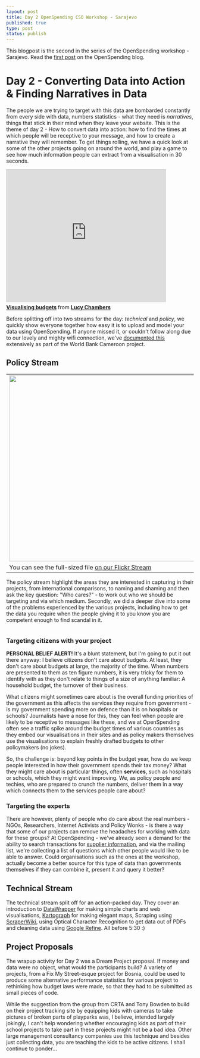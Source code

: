```yaml
---
layout: post
title: Day 2 OpenSpending CSO Workshop - Sarajevo
published: true
type: post
status: publish
---
```


This blogpost is the second in the series of the OpenSpending workshop - Sarajevo. Read the [first post](http://openspending.org/blog/2012/11/26/Sarajevo-Workshop-Writeup.html) on the OpenSpending blog.

# Day 2 - Converting Data into Action & Finding Narratives in Data

The people we are trying to target with this data are bombarded constantly from every side with data, numbers statistics - what they need is *narratives*, things that stick in their mind when they leave your website. This is the theme of day 2 - How to convert data into action: how to find the times at which people will be receptive to your message, and how to create a narrative they will remember. To get things rolling, we have a quick look at some of the other projects going on around the world, and play a game to see how much information people can extract from a visualisation in 30 seconds.

<iframe src="http://www.slideshare.net/slideshow/embed_code/15349310" width="427" height="356" frameborder="0" marginwidth="0" marginheight="0" scrolling="no" style="border:1px solid #CCC;border-width:1px 1px 0;margin-bottom:5px" allowfullscreen webkitallowfullscreen mozallowfullscreen> </iframe> <div style="margin-bottom:5px"> <strong> <a href="http://www.slideshare.net/lucyfedia/visualising-budgets" title="Visualising budgets" target="_blank">Visualising budgets</a> </strong> from <strong><a href="http://www.slideshare.net/lucyfedia" target="_blank">Lucy Chambers</a></strong> </div>

Before splitting off into two streams for the day: *technical* and *policy*, we quickly show everyone together how easy it is to upload and model your data using OpenSpending. If anyone missed it, or couldn't follow along due to our lovely and mighty wifi connection, we've [documented this](http://cameroon.openspending.org/en/contribute.html) extensively as part of the World Bank Cameroon project.

## Policy Stream
<table>
<tr><td><img alt="" src="http://farm9.staticflickr.com/8201/8219599019_4471d497a9_c.jpg" title="Data into action - Mindmap" class="alignnone" width="500" height="500" /></td></tr>
<tr><td class="caption">You can see the full-sized file <a href="http://www.flickr.com/photos/okfn/8219599019/sizes/c/in/photostream/">on our Flickr Stream</a></td></tr>
</table>

The policy stream highlight the areas they are interested in capturing in their projects, from international comparisons, to naming and shaming and then ask the key question: "Who cares?" - to work out who we should be targeting and via which medium. Secondly, we did a deeper dive into some of the problems experienced by the various projects, including how to get the data you require when the people giving it to you know you are competent enough to find scandal in it.

<img alt="" src="http://farm9.staticflickr.com/8201/8219558127_da6049c827_m.jpg" title="Slide from Tony Bowden's Talk" class="pull-right" style="margin-left: 1em;" />

### Targeting citizens with your project

**PERSONAL BELIEF ALERT!** It's a blunt statement, but I'm going to put it out there anyway: I believe citizens don't care about budgets. At least, they don't care about budgets at large, the majority of the time. When numbers are presented to them as ten figure numbers, it is very tricky for them to identify with as they don't relate to things of a size of anything familiar: A household budget, the turnover of their business. 

What citizens might sometimes care about is the overall funding priorities of the government as this affects the services they require from government - is my government spending more on defence than it is on hospitals or schools? Journalists have a nose for this, they can feel when people are likely to be receptive to messages like these, and we at OpenSpending often see a traffic spike around the budget times of various countries as they embed our visualisations in their sites and as policy makers themselves use the visualisations to explain freshly drafted budgets to other policymakers (no jokes). 

So, the challenge is: beyond key points in the budget year, how do we keep people interested in how their government spends their tax money? What they might care about is particular things, often **services**, such as hospitals or schools, which they might want improving. We, as policy people and techies, who are prepared to crunch the numbers, deliver them in a way which connects them to the services people care about? 

### Targeting the experts

There are however, plenty of people who do care about the real numbers - NGOs, Researchers, Internet Activists and Policy Wonks - is there a way that some of our projects can remove the headaches for working with data for these groups? At OpenSpending - we've already seen a demand for the ability to search transactions for [supplier information](http://openspending.org/blog/2012/02/24/how-spending-stories-fact-checks-big-brother-the-wiretappers-ball.html), and via the mailing list, we're collecting a list of questions which other people would like to be able to answer. Could organisations such as the ones at the workshop, actually become a better source for this type of data than governments themselves if they can combine it, present it and query it better? 

## Technical Stream

The technical stream split off for an action-packed day. They cover an introduction to [DataWrapper](http://datawrapper.de/) for making simple charts and web visualisations, [Kartograph](http://kartograph.org/) for making elegant maps, Scraping using [ScraperWiki](http://scraperwiki.com/), using Optical Character Recognition to get data out of PDFs and cleaning data using [Google Refine](http://code.google.com/p/google-refine/). All before 5:30 :)

## Project Proposals

The wrapup activity for Day 2 was a Dream Project proposal. If money and data were no object, what would the participants build? A variety of projects, from a Fix My Street-esque project for Bosnia, could be used to produce some alternative performance statistics for various project to rethinking how budget laws were made, so that they had to be submitted as small pieces of code.

While the suggestion from the group from CRTA and Tony Bowden to build on their project tracking site by equipping kids with cameras to take pictures of broken parts of playparks was, I believe, intended largely jokingly, I can't help wondering whether encouraging kids as part of their school projects to take part in these projects might not be a bad idea. Other large management consultancy companies use this technique and besides just collecting data, you are teaching the kids to be active citizens. I shall continue to ponder...

